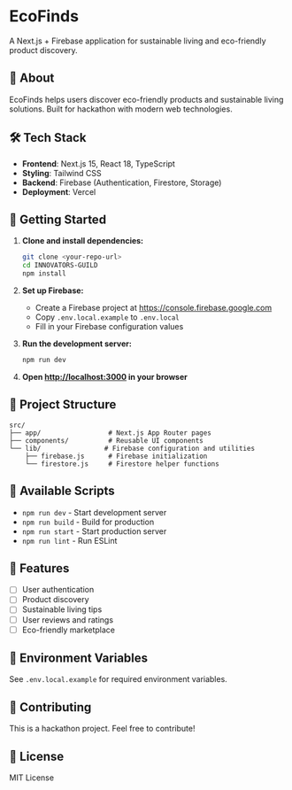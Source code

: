 # EcoFinds

A Next.js + Firebase application for sustainable living and eco-friendly product discovery.

## 🌱 About

EcoFinds helps users discover eco-friendly products and sustainable living solutions. Built for hackathon with modern web technologies.

## 🛠️ Tech Stack

- **Frontend**: Next.js 15, React 18, TypeScript
- **Styling**: Tailwind CSS
- **Backend**: Firebase (Authentication, Firestore, Storage)
- **Deployment**: Vercel

## 🚀 Getting Started

1. **Clone and install dependencies:**
   ```bash
   git clone <your-repo-url>
   cd INNOVATORS-GUILD
   npm install
   ```

2. **Set up Firebase:**
   - Create a Firebase project at https://console.firebase.google.com
   - Copy `.env.local.example` to `.env.local`
   - Fill in your Firebase configuration values

3. **Run the development server:**
   ```bash
   npm run dev
   ```

4. **Open [http://localhost:3000](http://localhost:3000) in your browser**

## 📁 Project Structure

```
src/
├── app/                 # Next.js App Router pages
├── components/          # Reusable UI components
└── lib/                # Firebase configuration and utilities
    ├── firebase.js      # Firebase initialization
    └── firestore.js     # Firestore helper functions
```

## 🔧 Available Scripts

- `npm run dev` - Start development server
- `npm run build` - Build for production
- `npm run start` - Start production server
- `npm run lint` - Run ESLint

## 🌟 Features

- [ ] User authentication
- [ ] Product discovery
- [ ] Sustainable living tips
- [ ] User reviews and ratings
- [ ] Eco-friendly marketplace

## 📝 Environment Variables

See `.env.local.example` for required environment variables.

## 🤝 Contributing

This is a hackathon project. Feel free to contribute!

## 📄 License

MIT License
